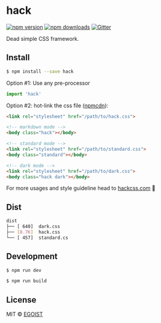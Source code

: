 # hack

[![npm version](https://img.shields.io/npm/v/hack.svg?style=flat-square)](https://npmjs.com/package/hack) [![npm downloads](https://img.shields.io/npm/dm/hack.svg?style=flat-square)](https://npmjs.com/package/hack) [![Gitter](https://img.shields.io/gitter/room/egoist/hack.svg?style=flat-square)](https://gitter.im/egoist/hack)

Dead simple CSS framework. 

## Install

```bash
$ npm install --save hack
```

Option #1: Use any pre-processor

```js
import 'hack'
```

Option #2: hot-link the css file ([npmcdn](http://npmcdn.com/hack)):

```html
<link rel="stylesheet" href="/path/to/hack.css">

<!-- markdown mode -->
<body class="hack"></body>

<!-- standard mode -->
<link rel="stylesheet" href="/path/to/standard.css">
<body class="standard"></body>

<!-- dark mode -->
<link rel="stylesheet" href="/path/to/dark.css">
<body class="hack dark"></body>
```

For more usages and style guideline head to [hackcss.com](http://hackcss.com/) 🎉

## Dist

```bash
dist
├── [ 640]  dark.css
├── [8.7K]  hack.css
└── [ 457]  standard.cs
```

## Development

```bash
$ npm run dev

$ npm run build
```

## License

MIT &copy; [EGOIST](https://github.com/egoist)

